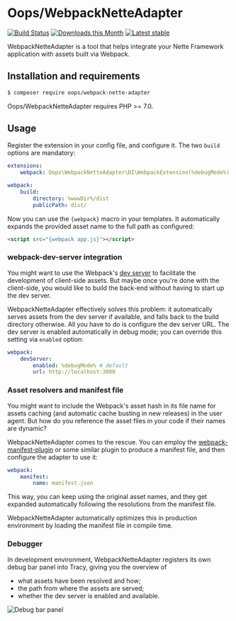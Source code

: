 # Oops/WebpackNetteAdapter

[![Build Status](https://img.shields.io/travis/o2ps/WebpackNetteAdapter.svg)](https://travis-ci.org/o2ps/WebpackNetteAdapter)
[![Downloads this Month](https://img.shields.io/packagist/dm/oops/webpack-nette-adapter.svg)](https://packagist.org/packages/oops/webpack-nette-adapter)
[![Latest stable](https://img.shields.io/packagist/v/oops/webpack-nette-adapter.svg)](https://packagist.org/packages/oops/webpack-nette-adapter)

WebpackNetteAdapter is a tool that helps integrate your Nette Framework application with assets built via Webpack.


## Installation and requirements

```bash
$ composer require oops/webpack-nette-adapter
```

Oops/WebpackNetteAdapter requires PHP >= 7.0.


## Usage

Register the extension in your config file, and configure it. The two `build` options are mandatory:

```yaml
extensions:
	webpack: Oops\WebpackNetteAdapter\DI\WebpackExtension(%debugMode%)

webpack:
	build:
		directory: %wwwDir%/dist
		publicPath: dist/
```


Now you can use the `{webpack}` macro in your templates. It automatically expands the provided asset name to the full path as configured:

```html
<script src="{webpack app.js}"></script>
```


### webpack-dev-server integration

You might want to use the Webpack's [dev server](https://www.npmjs.com/package/webpack-dev-server) to facilitate the development of client-side assets. But maybe once you're done with the client-side, you would like to build the back-end without having to start up the dev server.

WebpackNetteAdapter effectively solves this problem: it automatically serves assets from the dev server if available, and falls back to the build directory otherwise. All you have to do is configure the dev server URL. The dev server is enabled automatically in debug mode; you can override this setting via `enabled` option:

```yaml
webpack:
	devServer:
		enabled: %debugMode% # default
		url: http://localhost:3000
```


### Asset resolvers and manifest file

You might want to include the Webpack's asset hash in its file name for assets caching (and automatic cache busting in new releases) in the user agent. But how do you reference the asset files in your code if their names are dynamic?

WebpackNetteAdapter comes to the rescue. You can employ the [webpack-manifest-plugin](https://www.npmjs.com/package/webpack-manifest-plugin) or some similar plugin to produce a manifest file, and then configure the adapter to use it:

```yaml
webpack:
	manifest:
		name: manifest.json
```

This way, you can keep using the original asset names, and they get expanded automatically following the resolutions from the manifest file.

WebpackNetteAdapter automatically optimizes this in production environment by loading the manifest file in compile time.


### Debugger

In development environment, WebpackNetteAdapter registers its own debug bar panel into Tracy, giving you the overview of

- what assets have been resolved and how;
- the path from where the assets are served;
- whether the dev server is enabled and available.

![Debug bar panel](doc/debug_panel.png)
